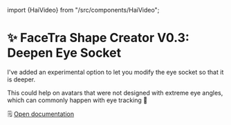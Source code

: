 ﻿import {HaiVideo} from "/src/components/HaiVideo";

# ✨ FaceTra Shape Creator V0.3: Deepen Eye Socket

I've added an experimental option to let you modify the eye socket so that it is deeper.

This could help on avatars that were not designed with extreme eye angles, which can commonly happen with eye tracking 👀

🗒️ [Open documentation](/docs/products/facetra-shape-creator)

<HaiVideo src="./img/2023-11-12-p0-deepen-f.mp4"></HaiVideo>

